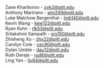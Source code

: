 Zane Kharitonov - zvk2@pitt.edu <br />
Anthony Martrano - ajm249@pitt.edu <br />
Luke Malchow Bergenthal - lmb140@pitt.edu <br />
Kevin Wang - kew122@pitt.edu <br />
Ryan Kuhn - rlk53@pitt.edu <br/>
Srilakshmi Sampath - srs150@pitt.edu <br/>
Zhisheng Xu - zhx22@pitt.edu <br />
Carolyn Cole - cec90@pitt.edu <br />
Dylan Umble - dau12@pitt.edu<br/>
Ruth Dereje - rud6@pitt.edu <br />
Ling Yan - liy64@pitt.edu <br />
